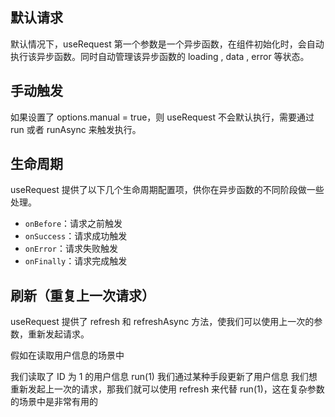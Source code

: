 ## 默认请求

默认情况下，useRequest 第一个参数是一个异步函数，在组件初始化时，会自动执行该异步函数。同时自动管理该异步函数的 loading , data , error 等状态。

<script setup>
  import basic from './demos/basic.vue'
  import ManualRun from './demos/manual-run.vue'
  import ManualRunAsync from './demos/manual-run-async.vue'
  import LifeCycle from './demos/life-cycle.vue'
  import Refresh from './demos/refresh.vue'
</script>

<basic />

## 手动触发

如果设置了 options.manual = true，则 useRequest 不会默认执行，需要通过 run 或者 runAsync 来触发执行。

<manual-run />
<manual-run-async />

## 生命周期

useRequest 提供了以下几个生命周期配置项，供你在异步函数的不同阶段做一些处理。

- `onBefore`：请求之前触发
- `onSuccess`：请求成功触发
- `onError`：请求失败触发
- `onFinally`：请求完成触发

<life-cycle />

## 刷新（重复上一次请求）

useRequest 提供了 refresh 和 refreshAsync 方法，使我们可以使用上一次的参数，重新发起请求。

假如在读取用户信息的场景中

我们读取了 ID 为 1 的用户信息 run(1)
我们通过某种手段更新了用户信息
我们想重新发起上一次的请求，那我们就可以使用 refresh 来代替 run(1)，这在复杂参数的场景中是非常有用的

<refresh />
